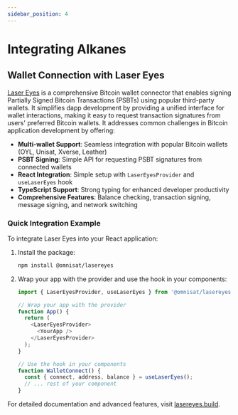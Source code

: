 ```yaml
---
sidebar_position: 4
---
```


# Integrating Alkanes

## Wallet Connection with Laser Eyes

[Laser Eyes](https://lasereyes.build) is a comprehensive Bitcoin wallet connector that enables signing Partially Signed Bitcoin Transactions (PSBTs) using popular third-party wallets. It simplifies dapp development by providing a unified interface for wallet interactions, making it easy to request transaction signatures from users' preferred Bitcoin wallets. It addresses common challenges in Bitcoin application development by offering:

- **Multi-wallet Support**: Seamless integration with popular Bitcoin wallets (OYL, Unisat, Xverse, Leather)
- **PSBT Signing**: Simple API for requesting PSBT signatures from connected wallets
- **React Integration**: Simple setup with `LaserEyesProvider` and `useLaserEyes` hook
- **TypeScript Support**: Strong typing for enhanced developer productivity
- **Comprehensive Features**: Balance checking, transaction signing, message signing, and network switching

### Quick Integration Example

To integrate Laser Eyes into your React application:

1. Install the package:
   ```bash
   npm install @omnisat/lasereyes
   ```

2. Wrap your app with the provider and use the hook in your components:
   ```typescript
   import { LaserEyesProvider, useLaserEyes } from '@omnisat/lasereyes';

   // Wrap your app with the provider
   function App() {
     return (
       <LaserEyesProvider>
         <YourApp />
       </LaserEyesProvider>
     );
   }

   // Use the hook in your components
   function WalletConnect() {
     const { connect, address, balance } = useLaserEyes();
     // ... rest of your component
   }
   ```

For detailed documentation and advanced features, visit [lasereyes.build](https://www.lasereyes.build/docs/getting-started).
